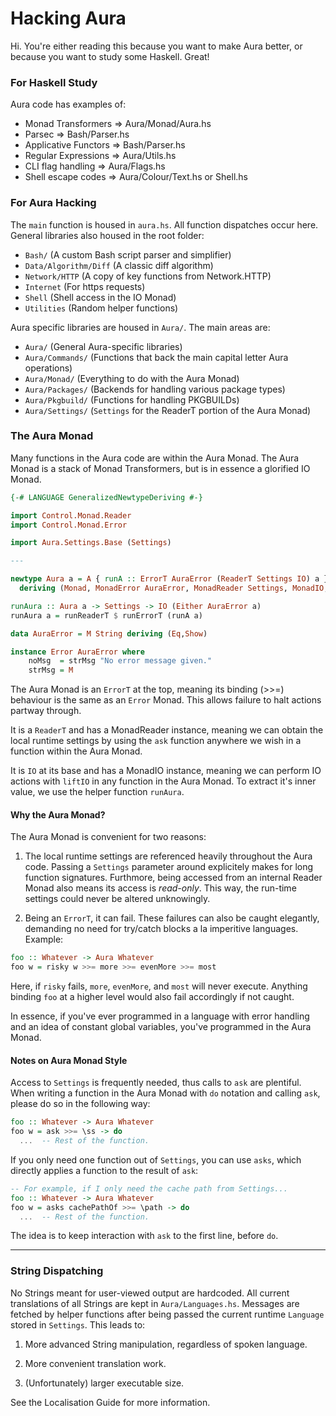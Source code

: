 Hacking Aura
============

Hi. You're either reading this because you want to make Aura better,
or because you want to study some Haskell. Great! 

### For Haskell Study
Aura code has examples of:
- Monad Transformers   => Aura/Monad/Aura.hs
- Parsec               => Bash/Parser.hs
- Applicative Functors => Bash/Parser.hs
- Regular Expressions  => Aura/Utils.hs
- CLI flag handling    => Aura/Flags.hs
- Shell escape codes   => Aura/Colour/Text.hs or Shell.hs

### For Aura Hacking
The `main` function is housed in `aura.hs`. All function dispatches occur here.
General libraries also housed in the root folder:
- `Bash/`               (A custom Bash script parser and simplifier)
- `Data/Algorithm/Diff` (A classic diff algorithm)
- `Network/HTTP`        (A copy of key functions from Network.HTTP)
- `Internet`            (For https requests)
- `Shell`               (Shell access in the IO Monad)
- `Utilities`           (Random helper functions)

Aura specific libraries are housed in `Aura/`. The main areas are:
- `Aura/`          (General Aura-specific libraries)
- `Aura/Commands/` (Functions that back the main capital letter Aura operations)
- `Aura/Monad/`    (Everything to do with the Aura Monad)
- `Aura/Packages/` (Backends for handling various package types)
- `Aura/Pkgbuild/` (Functions for handling PKGBUILDs)
- `Aura/Settings/` (`Settings` for the ReaderT portion of the Aura Monad)

### The Aura Monad
Many functions in the Aura code are within the Aura Monad.
The Aura Monad is a stack of Monad Transformers, but is
in essence a glorified IO Monad.

```haskell
{-# LANGUAGE GeneralizedNewtypeDeriving #-}

import Control.Monad.Reader
import Control.Monad.Error

import Aura.Settings.Base (Settings)

---

newtype Aura a = A { runA :: ErrorT AuraError (ReaderT Settings IO) a }
  deriving (Monad, MonadError AuraError, MonadReader Settings, MonadIO, Functor)

runAura :: Aura a -> Settings -> IO (Either AuraError a)
runAura a = runReaderT $ runErrorT (runA a)

data AuraError = M String deriving (Eq,Show)

instance Error AuraError where
    noMsg  = strMsg "No error message given."
    strMsg = M
```

The Aura Monad is an `ErrorT` at the top, meaning its binding (>>=) behaviour
is the same as an `Error` Monad. This allows failure to halt actions partway
through.

It is a `ReaderT` and has a MonadReader instance, meaning we can obtain
the local runtime settings by using the `ask` function anywhere we wish
in a function within the Aura Monad.

It is `IO` at its base and has a MonadIO instance, meaning we can perform
IO actions with `liftIO` in any function in the Aura Monad.
To extract it's inner value, we use the helper function `runAura`.

#### Why the Aura Monad?
The Aura Monad is convenient for two reasons:

1. The local runtime settings are referenced heavily throughout
   the Aura code. Passing a `Settings` parameter around explicitely makes for long
   function signatures. Furthmore, being accessed from an internal Reader Monad
   also means its access is _read-only_. This way, the run-time settings
   could never be altered unknowingly.

2. Being an `ErrorT`, it can fail. These failures can also be caught elegantly,
   demanding no need for try/catch blocks a la imperitive languages. Example:

```haskell
foo :: Whatever -> Aura Whatever
foo w = risky w >>= more >>= evenMore >>= most
```

Here, if `risky` fails, `more`, `evenMore`, and `most` will never execute.
Anything binding `foo` at a higher level would also fail accordingly if not
caught.

In essence, if you've ever programmed in a language with error
handling and an idea of constant global variables, you've programmed in
the Aura Monad.

#### Notes on Aura Monad Style
Access to `Settings` is frequently needed, thus calls to `ask` are plentiful.
When writing a function in the Aura Monad with `do` notation and calling `ask`,
please do so in the following way:

```haskell
foo :: Whatever -> Aura Whatever
foo w = ask >>= \ss -> do
  ...  -- Rest of the function.
```

If you only need one function out of `Settings`, you can use `asks`,
which directly applies a function to the result of `ask`:

```haskell
-- For example, if I only need the cache path from Settings...
foo :: Whatever -> Aura Whatever
foo w = asks cachePathOf >>= \path -> do
  ...  -- Rest of the function.
```

The idea is to keep interaction with `ask` to the first line, before `do`.

---

### String Dispatching
No Strings meant for user-viewed output are hardcoded. All current translations
of all Strings are kept in `Aura/Languages.hs`. Messages are fetched by
helper functions after being passed the current runtime `Language` stored in
`Settings`. This leads to:

1. More advanced String manipulation, regardless of spoken language.

2. More convenient translation work.

3. (Unfortunately) larger executable size.

See the Localisation Guide for more information.
